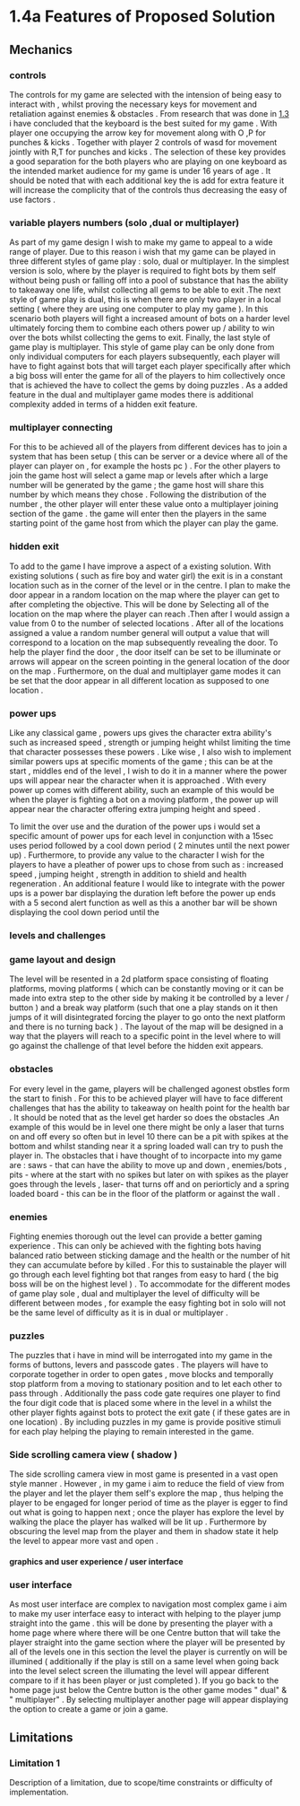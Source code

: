 # 1.4a Features of Proposed Solution

## Mechanics&#x20;

### controls&#x20;

The controls for my game are selected with the intension of being easy to interact with , whilst proving the necessary keys for movement and retaliation against enemies & obstacles . From research that was done in [1.3](../analysis/1.3-research-the-problem.md#fire-boy-and-water-girl) i have concluded that the keyboard is the best suited for my game . With player one occupying the arrow key for movement along with O ,P for punches & kicks . Together with player 2 controls of wasd for movement jointly with R,T for punches and kicks . The selection of these key provides a good separation for the both players who are playing on one keyboard as the intended  market audience for my game is under 16 years of age  . It should be noted that with each additional key the is add for extra feature it will increase the complicity that of the controls thus decreasing the easy of use factors .&#x20;

### variable  players numbers (solo ,dual or multiplayer)&#x20;

As part of my game design l wish to  make my game to appeal to a  wide range of player. Due to this reason i wish that my  game can be played in three different styles of game play  : solo, dual or multiplayer. In the simplest version is solo, where by the player is required to fight bots by them self without being push or falling off into a pool of substance that has the ability to takeaway one life, whilst collecting  all  gems to be able to exit .The next style of game play is dual, this is when there are only two player in a local setting ( where they are using one computer to play my game ). In this scenario both players will fight a increased amount of  bots on a harder level ultimately forcing them to combine each others power up / ability to win over the bots whilst collecting the gems to  exit. Finally,  the last style of game play is multiplayer. This style of game play can be only done from only individual computers for each players subsequently, each player will have to fight against bots that will target each player specifically after which a big boss will enter the game for all of the players to him collectively once that is achieved the have to collect the gems by doing puzzles . As a added feature in the dual and multiplayer game modes there is additional complexity  added in terms of a hidden exit feature.   &#x20;

### multiplayer connecting&#x20;

For this to be achieved all of the players from different devices has to  join a system that has been  setup ( this can be server or a device where all of the player can player on , for example  the hosts pc ) . For the other players to join the game host will select a game map or  levels after which a large number will be generated by the game ; the game host will share this number by which means they chose . Following the distribution of the number , the other player will enter  these value onto a  multiplayer joining section of the game . the game will enter then  the players in the same starting point of the game host from which the player can play the game.&#x20;

### hidden exit&#x20;

To add to the game I have improve a aspect of a existing solution. With existing solutions ( such as fire boy and water girl) the exit is in a constant location such as in the corner of the level or in the centre. I plan to make the door appear in a random location on the map where the player can get to after completing the objective. This will be done by Selecting all of the location on the map where the player can reach   .Then after I would  assign a value from 0 to the number of selected locations . After all of the locations assigned a value  a random number general will output a value that will correspond to a location on the map subsequently revealing the door. To help the player find the door , the door itself can be set to be illuminate or arrows will appear on the screen pointing in the general location of the door on the map . Furthermore, on the dual and multiplayer game modes it can be set that the door appear in all different location as supposed to one location .&#x20;

### power ups&#x20;

Like any classical game , powers ups gives the character extra ability's such as increased speed , strength or jumping height  whilst limiting the time that character possesses these powers . Like wise , I also wish to implement  similar powers ups  at specific moments of the game ; this can be at the start , middles end of the level , I wish to do it in a manner where the power ups will appear near the character when it is  approached . With every power up comes with different ability, such an example of this would be when the player is fighting a bot on a moving platform , the power up will appear near the character offering extra jumping height and speed . &#x20;

To limit the over use and the duration of the power ups i would set a specific amount of power ups for each level in conjunction with a 15sec uses period followed by  a cool down period ( 2  minutes until the next power up) . Furthermore, to provide any value to the character I wish for the players to have a pleather of power ups to chose from such as : increased speed , jumping height , strength in addition to shield and  health regeneration .  An additional feature I would like to integrate with the power ups is a power bar displaying the duration left before the power up ends with a 5 second alert function as well as this a another bar will be shown displaying the cool down period until the&#x20;



### **levels and challenges**&#x20;

### game layout and design&#x20;

The level will be resented in a 2d platform space consisting of floating platforms, moving platforms ( which can be constantly moving or  it can be made into extra step to the other side by making it  be controlled by a lever / button ) and a break way platform (such that one a play stands on it then  jumps of it will disintegrated forcing the player to go onto the next platform and  there is no turning back ) .  The layout of the map will be designed in a way that the players will reach to a specific point in the level where to will go against the challenge of that level before the hidden exit appears. &#x20;

### obstacles&#x20;

For every level in the game, players will be challenged agonest obstles form the start to finish . For this to be achieved player will have to face different challenges that has the ability to takeaway on health point for the health bar . It should be noted that as the level get harder so does the obstacles .An example of this would be in level one there might be only a laser that turns on and off every so often but in level 10 there can be a pit with spikes at the bottom and whilst standing near it a spring loaded wall can try to push the player in. The obstacles that i have thought of to incorpacte into my game are : saws - that can have the ability to move up and down , enemies/bots , pits - where at the start with no spikes but later on with spikes as the player goes through the levels , laser- that turns off and on periorticly  and a spring loaded board - this can be in the floor of the platform or against the wall .&#x20;

&#x20;

### enemies&#x20;

Fighting enemies thorough out the level can provide a better gaming experience . This can only be achieved with the fighting bots having balanced ratio between  sticking damage and the health or the number of hit they can accumulate before by killed . For this  to sustainable the player will go through each level fighting bot that ranges from easy to hard ( the big boss will be on the highest level ) . To accommodate for the different  modes of game play sole , dual and multiplayer  the level of difficulty will be different between modes , for example the easy fighting  bot in solo will not be the same level of difficulty as it is in dual or multiplayer .&#x20;



### puzzles&#x20;

The puzzles that i have in mind will be interrogated into my game in the forms of buttons, levers and passcode gates . The players will have to corporate together in order to open gates , move blocks and temporally stop platform from a moving to stationary position and to let each other to pass through . Additionally the pass code gate requires one player to find the four digit code that is placed some where in the level  in a  whilst the other player fights against  bots to protect the exit gate ( if these gates are in one location) . By including puzzles in my game is provide positive stimuli for each play helping the playing to remain interested in the game.



### Side scrolling camera view ( shadow )&#x20;

The side scrolling camera view in most game is presented in a vast open style manner . However , in my game i aim to reduce the field of view from the player and let the player them self's explore the map , thus helping the player to be engaged for longer period of time as the player is egger to find out what is going to happen next ; once the player has explore the level by walking the place the player has walked will be lit up  . Furthermore by obscuring the level map from the player and  them in  shadow  state it help the level to appear more vast and open .&#x20;

####

#### graphics and  user experience / user interface

### user interface

&#x20;As most user interface are complex to navigation most complex game i aim to make my user interface easy to interact with helping to the player jump straight into the game . this will be done by presenting the player with a home page where where there will be one Centre button that will take the player straight into the game section where the player will be  presented by all  of the levels   one in this section the level the player is currently on will be illumined  ( additionally if the play is still on a same level when going back into the level select screen the   illumating  the level will appear different  compare to if it has been player or just completed  ). If you go back to the home page just below the Centre button is the other game modes " dual" & " multiplayer" . By selecting multiplayer another page will appear displaying the option to create a game or join a game.  &#x20;













































###

## Limitations

### Limitation 1

Description of a limitation, due to scope/time constraints or difficulty of implementation.
